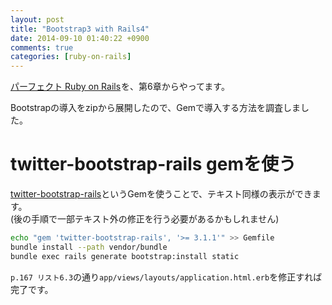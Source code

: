 ```yaml
---
layout: post
title: "Bootstrap3 with Rails4"
date: 2014-09-10 01:40:22 +0900
comments: true
categories: [ruby-on-rails]
---
```


<a href="http://www.amazon.co.jp/gp/product/4774165166/ref=as_li_ss_tl?ie=UTF8&camp=247&creative=7399&creativeASIN=4774165166&linkCode=as2&tag=pochan0919-22">パーフェクト Ruby on Rails</a><img src="http://ir-jp.amazon-adsystem.com/e/ir?t=pochan0919-22&l=as2&o=9&a=4774165166" width="1" height="1" border="0" alt="" style="border:none !important; margin:0px !important;" />を、第6章からやってます。

Bootstrapの導入をzipから展開したので、Gemで導入する方法を調査しました。

<!-- more -->

# twitter-bootstrap-rails gemを使う

[twitter-bootstrap-rails](https://rubygems.org/gems/twitter-bootstrap-rails)というGemを使うことで、テキスト同様の表示ができます。  
(後の手順で一部テキスト外の修正を行う必要があるかもしれません)

```sh
echo "gem 'twitter-bootstrap-rails', '>= 3.1.1'" >> Gemfile
bundle install --path vendor/bundle
bundle exec rails generate bootstrap:install static
```

`p.167 リスト6.3`の通り`app/views/layouts/application.html.erb`を修正すれば完了です。
